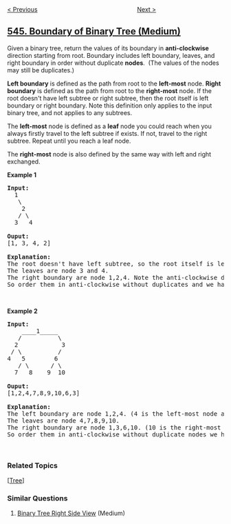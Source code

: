 <!--|This file generated by command(leetcode description); DO NOT EDIT.    |-->
<!--+----------------------------------------------------------------------+-->
<!--|@author    openset <openset.wang@gmail.com>                           |-->
<!--|@link      https://github.com/openset                                 |-->
<!--|@home      https://github.com/openset/leetcode                        |-->
<!--+----------------------------------------------------------------------+-->

[< Previous](../output-contest-matches "Output Contest Matches")
　　　　　　　　　　　　　　　　
[Next >](../remove-boxes "Remove Boxes")

## [545. Boundary of Binary Tree (Medium)](https://leetcode.com/problems/boundary-of-binary-tree "二叉树的边界")

<p>Given a binary tree, return the values of its boundary in <b>anti-clockwise</b> direction starting from root. Boundary includes left boundary, leaves, and right boundary in order without duplicate <strong>nodes</strong>.&nbsp; (The values of the nodes may still be duplicates.)</p>

<p><b>Left boundary</b> is defined as the path from root to the <b>left-most</b> node. <b>Right boundary</b> is defined as the path from root to the <b>right-most</b> node. If the root doesn&#39;t have left subtree or right subtree, then the root itself is left boundary or right boundary. Note this definition only applies to the input binary tree, and not applies to any subtrees.</p>

<p>The <b>left-most</b> node is defined as a <b>leaf</b> node you could reach when you always firstly travel to the left subtree if exists. If not, travel to the right subtree. Repeat until you reach a leaf node.</p>

<p>The <b>right-most</b> node is also defined by the same way with left and right exchanged.</p>

<p><b>Example 1</b></p>

<pre>
<b>Input:</b>
  1
   \
    2
   / \
  3   4

<b>Ouput:</b>
[1, 3, 4, 2]

<b>Explanation:</b>
The root doesn&#39;t have left subtree, so the root itself is left boundary.
The leaves are node 3 and 4.
The right boundary are node 1,2,4. Note the anti-clockwise direction means you should output reversed right boundary.
So order them in anti-clockwise without duplicates and we have [1,3,4,2].
</pre>

<p>&nbsp;</p>

<p><b>Example 2</b></p>

<pre>
<b>Input:</b>
    ____1_____
   /          \
  2            3
 / \          / 
4   5        6   
   / \      / \
  7   8    9  10  
       
<b>Ouput:</b>
[1,2,4,7,8,9,10,6,3]

<b>Explanation:</b>
The left boundary are node 1,2,4. (4 is the left-most node according to definition)
The leaves are node 4,7,8,9,10.
The right boundary are node 1,3,6,10. (10 is the right-most node).
So order them in anti-clockwise without duplicate nodes we have [1,2,4,7,8,9,10,6,3].
</pre>

<p>&nbsp;</p>

### Related Topics
  [[Tree](../../tag/tree/README.md)]

### Similar Questions
  1. [Binary Tree Right Side View](../binary-tree-right-side-view) (Medium)
